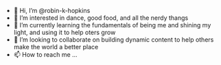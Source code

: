 - 👋 Hi, I’m @robin-k-hopkins
- 👀 I’m interested in dance, good food, and all the nerdy thangs
- 🌱 I’m currently learning the fundamentals of being me and shining my light, and using it to help oters grow
- 💞️ I’m looking to collaborate on building dynamic content to help others make the world a better place
- 📫 How to reach me ...

<!---
robin-k-hopkins/robin-k-hopkins is a ✨ special ✨ repository because its `README.md` (this file) appears on your GitHub profile.
You can click the Preview link to take a look at your changes.
--->

